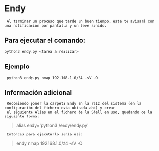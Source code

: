 # Endy
     Al terminar un proceso que tarde un buen tiempo, este te avisará con una notificación por pantalla y un leve sonido.

## Para ejecutar el comando:
    python3 endy.py <tarea a realizar>

## Ejemplo
     python3 endy.py nmap 192.168.1.0/24 -sV -O

## Información adicional
     Recomiendo poner la carpeta Endy en la raíz del sistema (en la configuración del fichero esta ubicada ahí) y crear 
     el siguiente Alias en el fichero de la Shell en uso, quedando de la siguiente forma:
 
>alias endy='python3 /endy/endy.py'

     Entonces para ejecutarlo sería así:
     
>endy nmap 192.168.1.0/24 -sV -O
